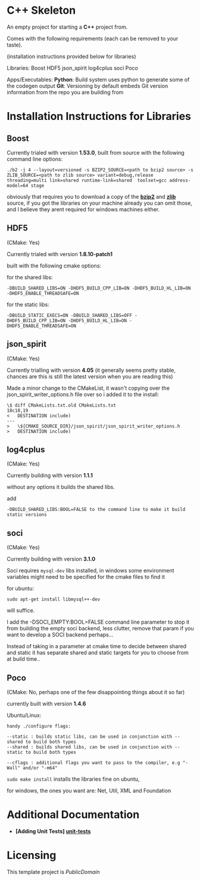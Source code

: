 # C++ Skeleton

An empty project for starting a **C++** project from.

Comes with the following requirements (each can be removed to your taste).

(installation instructions provided below for libraries)

Libraries:
    Boost
    HDF5
    json_spirit
    log4cplus
    soci
    Poco

Apps/Executables:
    **Python**: Build system uses python to generate some of the codegen output
    **Git**: Versioning by default embeds Git version information from the repo you are building from

# Installation Instructions for Libraries

## Boost


Currently trialed with version **1.53.0**, built from source with the following command line options:

    ./b2 -j 4 --layout=versioned -s BZIP2_SOURCE=<path to bzip2 source> -s ZLIB_SOURCE=<path to zlib source> variant=debug,release threading=multi link=shared runtime-link=shared  toolset=gcc address-model=64 stage

obviously that requires you to download a copy of the [**bzip2**](http://www.bzip.org/ "bzip3 homepage") and [**zlib**](http://zlib.net/ "zlib homepage") source, if you got the libraries on your machine already you can omit those, and I believe they arent required for windows machines either.


## HDF5

(CMake: Yes)

Currently trialed with version **1.8.10-patch1**

built with the following cmake options:

for the shared libs:

    -DBUILD_SHARED_LIBS=ON -DHDF5_BUILD_CPP_LIB=ON -DHDF5_BUILD_HL_LIB=ON -DHDF5_ENABLE_THREADSAFE=ON

for the static libs:

    -DBUILD_STATIC_EXECS=ON -DBUILD_SHARED_LIBS=OFF -DHDF5_BUILD_CPP_LIB=ON -DHDF5_BUILD_HL_LIB=ON -DHDF5_ENABLE_THREADSAFE=ON

## json_spirit

(CMake: Yes)

Currently trialling with version **4.05** (it generally seems pretty stable, chances are this is still the latest version when you are reading this)

Made a minor change to the CMakeList, it wasn't copying over the json_spirit_writer_options.h file over so i added it to the install:

    \$ diff CMakeLists.txt.old CMakeLists.txt
    18c18,19
    <   DESTINATION include)
    ---
    >   \${CMAKE_SOURCE_DIR}/json_spirit/json_spirit_writer_options.h
    >   DESTINATION include)

## log4cplus

(CMake: Yes)

Currently building with version **1.1.1** 

without any options it builds the shared libs.

add

    -DBUILD_SHARED_LIBS:BOOL=FALSE to the command line to make it build static versions

## soci

(CMake: Yes)

Currently building with version **3.1.0**

Soci requires `mysql-dev` libs installed, in windows some environment variables might need to be specified for the cmake files to find it


for ubuntu:

    sudo apt-get install libmysql++-dev

will suffice.

I add the -DSOCI_EMPTY:BOOL=FALSE command line parameter to stop it from building the empty soci backend, less clutter, remove that param if you
want to develop a SOCI backend perhaps...

Instead of taking in a parameter at cmake time to decide between shared and static it has separate shared and static targets for you to choose from at build time..

## Poco

(CMake: No, perhaps one of the few disappointing things about it so far)

currently built with version **1.4.6**

Ubuntu/Linux:

    handy ./configure flags:

    --static : builds static libs, can be used in conjunction with --shared to build both types
    --shared : builds shared libs, can be used in conjunction with --static to build both types

    --cflags : additional flags you want to pass to the compiler, e.g "-Wall" and/or "-m64" 


`sudo make install` installs the libraries fine on ubuntu,

for windows, the ones you want are: Net, Util, XML and Foundation

# Additional Documentation

-   **[Adding Unit Tests] [unit-tests]**

# Licensing

This template project is *PublicDomain*

[unit-tests]: docs/AddingUnitTests.md "Adding Unit Tests"

